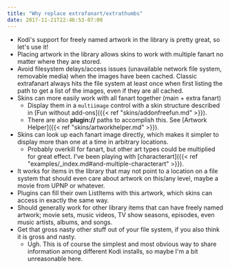 ```yaml
---
title: "Why replace extrafanart/extrathumbs"
date: 2017-11-21T22:46:53-07:00
---
```


- Kodi's support for freely named artwork in the library is pretty great, so let's use it!
- Placing artwork in the library allows skins to work with multiple fanart no matter where they
  are stored.
- Avoid filesystem delays/access issues (unavailable network file system, removable media) when
  the images have been cached. Classic extrafanart always hits the file system at least once
  when first listing the path to get a list of the images, even if they are all cached.
- Skins can more easily work with all fanart together (main + extra fanart)
  - Display them in a `multiimage` control with a skin structure described in
    [Fun without add-ons]({{< ref "skins/addonfreefun.md" >}}).
  - There are also **plugin://** paths to accomplish this.
    See [Artwork Helper]({{< ref "skins/artworkhelper.md" >}}).
- Skins can look up each fanart image directly, which makes it simpler to display more than
  one at a time in arbitrary locations.
  - Probably overkill for fanart, but other art types could be multiplied for great effect.
    I've been playing with [characterart]({{< ref "examples/_index.md#and-multiple-characterart" >}}).
- It works for items in the library that may not point to a location on a file system that
  should even care about artwork on this/any level, maybe a movie from UPNP or whatever.
- Plugins can fill their own ListItems with this artwork, which skins can access in exactly the same way.
- Should generally work for other library items that can have freely named artwork;
  movie sets, music videos, TV show seasons, episodes, even music artists, albums, and songs.
- Get that gross nasty other stuff out of your file system, if you also think it is gross and nasty.
  - Ugh. This is of course the simplest and most obvious way to share information among different
    Kodi installs, so maybe I'm a bit unreasonable here.
